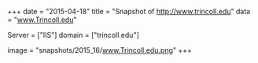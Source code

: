 
+++
date = "2015-04-18"
title = "Snapshot of http://www.trincoll.edu"
data = "www.Trincoll.edu"

Server = ["IIS"]
domain = ["trincoll.edu"]

  image = "snapshots/2015_16/www.Trincoll.edu.png"
+++
#
